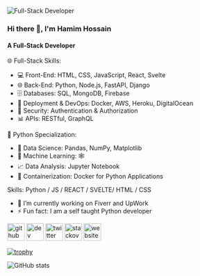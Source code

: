 ![Full-Stack Developer](https://camo.githubusercontent.com/5b1d292467a7b41f288e50d450674ef3cfb99862405c58b6d440957ae3519c22/68747470733a2f2f666972656261736573746f726167652e676f6f676c65617069732e636f6d2f76302f622f666c6578692d636f64696e672e61707073706f742e636f6d2f6f2f64656d706769372d35323066386435662d363364342d343435332d383832322d6462633134396165323766382e6769663f616c743d6d6564696126746f6b656e3d39316330633762322d393363332d343032392d623031312d316138373033633537333064)
### Hi there 👋, I'm Hamim Hossain
#### A Full-Stack Developer

🌐 Full-Stack Skills:
- 💻 Front-End: HTML, CSS, JavaScript, React, Svelte
- 🌐 Back-End: Python, Node.js, FastAPI, Django
- 🗄️ Databases: SQL, MongoDB, Firebase
- 🚀 Deployment & DevOps: Docker, AWS, Heroku, DigitalOcean
- 🔐 Security: Authentication & Authorization
- 📊 APIs: RESTful, GraphQL

🐍 Python Specialization:
- 🧪 Data Science: Pandas, NumPy, Matplotlib
- 🤖 Machine Learning: 🕸️
- 📈 Data Analysis: Jupyter Notebook
- 🐳 Containerization: Docker for Python Applications

Skills: Python / JS / REACT / SVELTE/ HTML / CSS

- 🔭 I’m currently working on Fiverr and UpWork 
- ⚡ Fun fact: I am a self taught Python developer 


[<img src='https://cdn.jsdelivr.net/npm/simple-icons@3.0.1/icons/github.svg' alt='github' height='40'>](https://github.com/seracoder)  [<img src='https://cdn.jsdelivr.net/npm/simple-icons@3.0.1/icons/dev-dot-to.svg' alt='dev' height='40'>](https://dev.to/seracoder)  [<img src='https://cdn.jsdelivr.net/npm/simple-icons@3.0.1/icons/twitter.svg' alt='twitter' height='40'>](https://twitter.com/seracoder)  [<img src='https://cdn.jsdelivr.net/npm/simple-icons@3.0.1/icons/stackoverflow.svg' alt='stackoverflow' height='40'>](https://stackoverflow.com/users/19412743)  [<img src='https://cdn.jsdelivr.net/npm/simple-icons@3.0.1/icons/icloud.svg' alt='website' height='40'>](seracoder.com)  

[![trophy](https://github-profile-trophy.vercel.app/?username=seracoder)](https://github.com/ryo-ma/github-profile-trophy)

![GitHub stats](https://github-readme-stats.vercel.app/api?username=seracoder&show_icons=true&count_private=true)  

